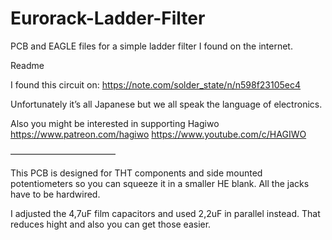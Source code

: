 # Eurorack-Ladder-Filter
PCB and EAGLE files for a simple ladder filter I found on the internet. 

Readme

I found this circuit on:
https://note.com/solder_state/n/n598f23105ec4 

Unfortunately it’s all Japanese but we all speak the language of electronics.

Also you might be interested in supporting Hagiwo
https://www.patreon.com/hagiwo
https://www.youtube.com/c/HAGIWO

————————————

This PCB is designed for THT components and side mounted potentiometers so you can squeeze it in a smaller HE blank. All the jacks have to be hardwired.  

I adjusted the 4,7uF film capacitors and used 2,2uF in parallel instead. That reduces hight and also you can get those easier.   
